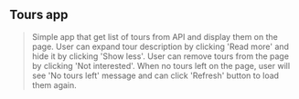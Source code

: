 ## Tours app

> Simple app that get list of tours from API and display them on the page.
> User can expand tour description by clicking 'Read more' and hide it by clicking 'Show less'.
> User can remove tours from the page by clicking 'Not interested'. When no tours left on the page, user will see 'No tours left' message and can click 'Refresh' button to load them again.
